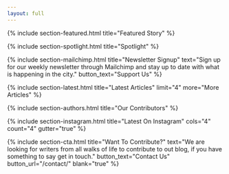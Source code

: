 ```yaml
---
layout: full
---
```


{% include section-featured.html title="Featured Story" %}


{% include section-spotlight.html title="Spotlight" %}


{% include section-mailchimp.html title="Newsletter Signup" text="Sign up for our weekly newsletter through Mailchimp and stay up to date with what is happening in the city." button_text="Support Us" %}


{% include section-latest.html title="Latest Articles" limit="4" more="More Articles" %}


{% include section-authors.html title="Our Contributors" %}


{% include section-instagram.html title="Latest On Instagram" cols="4" count="4" gutter="true" %}


{% include section-cta.html title="Want To Contribute?" text="We are looking for writers from all walks of life to contribute to out blog, if you have something to say get in touch." button_text="Contact Us" button_url="/contact/" blank="true" %}


<!-- 
{% include section-author.html author="john" title="Hello, I am Jane! Welcome to my blog." %} 
-->
